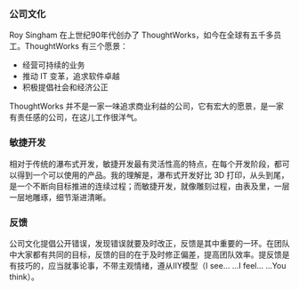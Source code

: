 ### 公司文化

Roy Singham 在上世纪90年代创办了 ThoughtWorks，如今在全球有五千多员工。ThoughtWorks 有三个愿景：

- 经营可持续的业务
- 推动 IT 变革，追求软件卓越
- 积极提倡社会和经济公正

ThoughtWorks 并不是一家一味追求商业利益的公司，它有宏大的愿景，是一家有责任感的公司，在这儿工作很洋气。



### 敏捷开发

相对于传统的瀑布式开发，敏捷开发最有灵活性高的特点，在每个开发阶段，都可以得到一个可以使用的产品。我的理解是，瀑布式开发好比 3D 打印，从头到尾，是一个不断向目标推进的连续过程；而敏捷开发，就像雕刻过程，由表及里，一层一层地雕琢，细节渐进清晰。



### 反馈

公司文化提倡公开错误，发现错误就要及时改正，反馈是其中重要的一环。在团队中大家都有共同的目标，反馈的目的在于及时修正偏差，提高团队效率。提反馈是有技巧的，应当就事论事，不带主观情绪，遵从IIY模型（I see... ...I feel... ...You think）。





